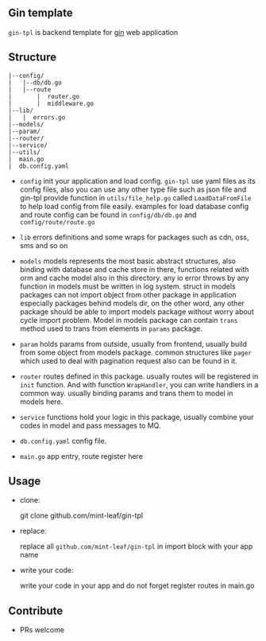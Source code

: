 ## Gin template

`gin-tpl` is backend template for [gin](https://github.com/gin-gonic/gin) web application

## Structure

    |--config/
    |   |--db/db.go
    |   |--route
    |       |  router.go
    |       |  middleware.go
    |--lib/
    |   |  errors.go
    |--models/
    |--param/
    |--router/
    |--service/
    |--utils/
    |  main.go
    |  db.config.yaml

- `config` init your application and load config. `gin-tpl` use yaml files as its config files, also you can use any other type file such as json file and gin-tpl provide function in `utils/file_help.go` called `LoadDataFromFile` to help load config from file easily. examples for load database config and route config can be found in `config/db/db.go` and `config/route/route.go`

- `lib` errors definitions and some wraps for packages such as cdn, oss, sms and so on

- `models` models represents the most basic abstract structures, also binding with database and cache store in there, functions related with orm and cache model also in this directory. any io error throws by any function in models must be written in log system. struct in models packages can not import object from other package in application especially packages behind models dir, on the other word, any other package should be able to import models package without worry about cycle import problem. Model in models package can contain `trans` method used to trans from elements in `params` package.

- `param` holds params from outside, usually from frontend, usually build from some object from models package. common structures like `pager` which used to deal with pagination request also can be found in it.

- `router` routes defined in this package. usually routes will be registered in `init` function. And with function `WrapHandler`, you can write handlers in a common way. usually binding params and trans them to model in models here.

- `service` functions hold your logic in this package, usually combine your codes in model and pass messages to MQ.

- `db.config.yaml` config file.

- `main.go` app entry, route register here

## Usage

- clone:

  git clone github.com/mint-leaf/gin-tpl

- replace:

  replace all `github.com/mint-leaf/gin-tpl` in import block with your app name

- write your code:

  write your code in your app and do not forget register routes in main.go

## Contribute

- PRs welcome
